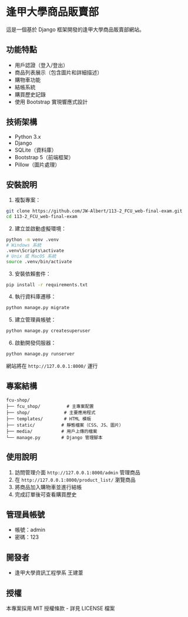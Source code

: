 # 逢甲大學商品販賣部

這是一個基於 Django 框架開發的逢甲大學商品販賣部網站。

## 功能特點

- 用戶認證（登入/登出）
- 商品列表展示（包含圖片和詳細描述）
- 購物車功能
- 結帳系統
- 購買歷史記錄
- 使用 Bootstrap 實現響應式設計

## 技術架構

- Python 3.x
- Django
- SQLite（資料庫）
- Bootstrap 5（前端框架）
- Pillow（圖片處理）

## 安裝說明

1. 複製專案：
```bash
git clone https://github.com/JW-Albert/113-2_FCU_web-final-exam.git
cd 113-2_FCU_web-final-exam
```

2. 建立並啟動虛擬環境：
```bash
python -m venv .venv
# Windows 系統
.venv\Scripts\activate
# Unix 或 MacOS 系統
source .venv/bin/activate
```

3. 安裝依賴套件：
```bash
pip install -r requirements.txt
```

4. 執行資料庫遷移：
```bash
python manage.py migrate
```

5. 建立管理員帳號：
```bash
python manage.py createsuperuser
```

6. 啟動開發伺服器：
```bash
python manage.py runserver
```

網站將在 `http://127.0.0.1:8000/` 運行

## 專案結構

```
fcu-shop/
├── fcu_shop/          # 主專案配置
├── shop/             # 主要應用程式
├── templates/        # HTML 模板
├── static/          # 靜態檔案（CSS、JS、圖片）
├── media/           # 用戶上傳的檔案
└── manage.py        # Django 管理腳本
```

## 使用說明

1. 訪問管理介面 `http://127.0.0.1:8000/admin` 管理商品
2. 在 `http://127.0.0.1:8000/product_list/` 瀏覽商品
3. 將商品加入購物車並進行結帳
4. 完成訂單後可查看購買歷史

## 管理員帳號

- 帳號：admin
- 密碼：123

## 開發者

- 逢甲大學資訊工程學系 王建葦

## 授權

本專案採用 MIT 授權條款 - 詳見 LICENSE 檔案 